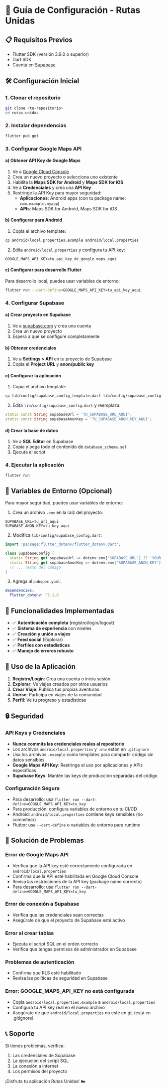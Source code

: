 # 🚀 Guía de Configuración - Rutas Unidas

## 📋 Requisitos Previos

- Flutter SDK (versión 3.9.0 o superior)
- Dart SDK
- Cuenta en [Supabase](https://supabase.com)

## 🛠️ Configuración Inicial

### 1. Clonar el repositorio
```bash
git clone <tu-repositorio>
cd rutas-unidas
```

### 2. Instalar dependencias
```bash
flutter pub get
```

### 3. Configurar Google Maps API

#### a) Obtener API Key de Google Maps
1. Ve a [Google Cloud Console](https://console.cloud.google.com/)
2. Crea un nuevo proyecto o selecciona uno existente
3. Habilita la **Maps SDK for Android** y **Maps SDK for iOS**
4. Ve a **Credenciales** y crea una **API Key**
5. Restringe la API Key para mayor seguridad:
   - **Aplicaciones**: Android apps (con tu package name: `com.example.myapp`)
   - **APIs**: Maps SDK for Android, Maps SDK for iOS

#### b) Configurar para Android
1. Copia el archivo template:
```bash
cp android/local.properties.example android/local.properties
```

2. Edita `android/local.properties` y configura tu API key:
```
GOOGLE_MAPS_API_KEY=tu_api_key_de_google_maps_aqui
```

#### c) Configurar para desarrollo Flutter
Para desarrollo local, puedes usar variables de entorno:
```bash
flutter run --dart-define=GOOGLE_MAPS_API_KEY=tu_api_key_aqui
```

### 4. Configurar Supabase

#### a) Crear proyecto en Supabase
1. Ve a [supabase.com](https://supabase.com) y crea una cuenta
2. Crea un nuevo proyecto
3. Espera a que se configure completamente

#### b) Obtener credenciales
1. Ve a **Settings > API** en tu proyecto de Supabase
2. Copia el **Project URL** y **anon/public key**

#### c) Configurar la aplicación
1. Copia el archivo template:
```bash
cp lib/config/supabase_config_template.dart lib/config/supabase_config.dart
```

2. Edita `lib/config/supabase_config.dart` y reemplaza:
```dart
static const String supabaseUrl = 'TU_SUPABASE_URL_AQUI';
static const String supabaseAnonKey = 'TU_SUPABASE_ANON_KEY_AQUI';
```

#### d) Crear la base de datos
1. Ve a **SQL Editor** en Supabase
2. Copia y pega todo el contenido de `database_schema.sql`
3. Ejecuta el script

### 4. Ejecutar la aplicación
```bash
flutter run
```

## 🔐 Variables de Entorno (Opcional)

Para mayor seguridad, puedes usar variables de entorno:

1. Crea un archivo `.env` en la raíz del proyecto:
```
SUPABASE_URL=tu_url_aqui
SUPABASE_ANON_KEY=tu_key_aqui
```

2. Modifica `lib/config/supabase_config.dart`:
```dart
import 'package:flutter_dotenv/flutter_dotenv.dart';

class SupabaseConfig {
  static String get supabaseUrl => dotenv.env['SUPABASE_URL'] ?? 'YOUR_SUPABASE_URL';
  static String get supabaseAnonKey => dotenv.env['SUPABASE_ANON_KEY'] ?? 'YOUR_SUPABASE_ANON_KEY';
  // ... resto del código
}
```

3. Agrega al `pubspec.yaml`:
```yaml
dependencies:
  flutter_dotenv: ^5.1.0
```

## 🚀 Funcionalidades Implementadas

- ✅ **Autenticación completa** (registro/login/logout)
- ✅ **Sistema de experiencia** con niveles
- ✅ **Creación y unión a viajes**
- ✅ **Feed social** (Explorar)
- ✅ **Perfiles con estadísticas**
- ✅ **Manejo de errores robusto**

## 📱 Uso de la Aplicación

1. **Registro/Login**: Crea una cuenta o inicia sesión
2. **Explorar**: Ve viajes creados por otros usuarios
3. **Crear Viaje**: Publica tus propias aventuras
4. **Unirse**: Participa en viajes de la comunidad
5. **Perfil**: Ve tu progreso y estadísticas

## 🔒 Seguridad

### API Keys y Credenciales
- **Nunca commits las credenciales reales al repositorio**
- Los archivos `android/local.properties` y `.env` están en `.gitignore`
- Usa los archivos `.example` como templates para compartir código sin datos sensibles
- **Google Maps API Key**: Restringe el uso por aplicaciones y APIs específicas
- **Supabase Keys**: Mantén las keys de producción separadas del código

### Configuración Segura
- Para desarrollo: usa `flutter run --dart-define=GOOGLE_MAPS_API_KEY=tu_key`
- Para producción: configura variables de entorno en tu CI/CD
- Android: `android/local.properties` contiene keys sensibles (no commitear)
- Flutter: usa `--dart-define` o variables de entorno para runtime

## 🐛 Solución de Problemas

### Error de Google Maps API
- Verifica que la API key esté correctamente configurada en `android/local.properties`
- Confirma que la API esté habilitada en Google Cloud Console
- Revisa las restricciones de la API key (package name correcto)
- Para desarrollo: usa `flutter run --dart-define=GOOGLE_MAPS_API_KEY=tu_key`

### Error de conexión a Supabase
- Verifica que las credenciales sean correctas
- Asegúrate de que el proyecto de Supabase esté activo

### Error al crear tablas
- Ejecuta el script SQL en el orden correcto
- Verifica que tengas permisos de administrador en Supabase

### Problemas de autenticación
- Confirma que RLS esté habilitado
- Revisa las políticas de seguridad en Supabase

### Error: GOOGLE_MAPS_API_KEY no está configurada
- Copia `android/local.properties.example` a `android/local.properties`
- Configura tu API key real en el nuevo archivo
- Asegúrate de que `android/local.properties` no esté en git (está en .gitignore)

## 📞 Soporte

Si tienes problemas, verifica:
1. Las credenciales de Supabase
2. La ejecución del script SQL
3. La conexión a internet
4. Los permisos del proyecto

¡Disfruta tu aplicación Rutas Unidas! 🏍️